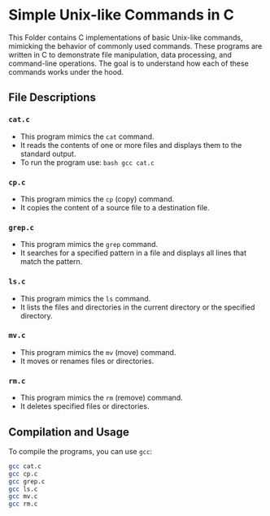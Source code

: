 # Simple Unix-like Commands in C

This Folder contains C implementations of basic Unix-like commands, mimicking the behavior of commonly used commands. These programs are written in C to demonstrate file manipulation, data processing, and command-line operations. The goal is to understand how each of these commands works under the hood.

## File Descriptions

### `cat.c`
- This program mimics the `cat` command.
- It reads the contents of one or more files and displays them to the standard output.
- To run the program use:
  ```bash gcc cat.c ```

### `cp.c`
- This program mimics the `cp` (copy) command.
- It copies the content of a source file to a destination file.

### `grep.c`
- This program mimics the `grep` command.
- It searches for a specified pattern in a file and displays all lines that match the pattern.

### `ls.c`
- This program mimics the `ls` command.
- It lists the files and directories in the current directory or the specified directory.

### `mv.c`
- This program mimics the `mv` (move) command.
- It moves or renames files or directories.

### `rm.c`
- This program mimics the `rm` (remove) command.
- It deletes specified files or directories.

## Compilation and Usage

To compile the programs, you can use `gcc`:

```bash
gcc cat.c
gcc cp.c
gcc grep.c
gcc ls.c
gcc mv.c
gcc rm.c
```

